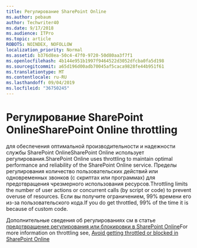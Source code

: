 ```yaml
---
title: Регулирование SharePoint Online
ms.author: pebaum
author: Techwriter40
ms.date: 9/17/2018
ms.audience: ITPro
ms.topic: article
ROBOTS: NOINDEX, NOFOLLOW
localization_priority: Normal
ms.assetid: b376d8ea-50c4-47f0-9720-50d80aa3f7f1
ms.openlocfilehash: 4b144e951b1997f9464522d3052dfcba0fa5d198
ms.sourcegitcommit: a65d196d00adb70045af5caca9828fe44b951f61
ms.translationtype: MT
ms.contentlocale: ru-RU
ms.lasthandoff: 09/04/2019
ms.locfileid: "36750245"
---
```

# <a name="sharepoint-online-throttling"></a><span data-ttu-id="4cbab-102">Регулирование SharePoint Online</span><span class="sxs-lookup"><span data-stu-id="4cbab-102">SharePoint Online throttling</span></span>

<span data-ttu-id="4cbab-103">для обеспечения оптимальной производительности и надежности службы SharePoint OnlineSharePoint Online использует регулирования.</span><span class="sxs-lookup"><span data-stu-id="4cbab-103">SharePoint Online uses throttling to maintain optimal performance and reliability of the SharePoint Online service.</span></span> <span data-ttu-id="4cbab-104">Пределы регулирования количество пользовательских действий или одновременных звонков (с скриптах или программах) для предотвращения чрезмерного использования ресурсов.</span><span class="sxs-lookup"><span data-stu-id="4cbab-104">Throttling limits the number of user actions or concurrent calls (by script or code) to prevent overuse of resources.</span></span> <span data-ttu-id="4cbab-105">Если вы получите ограничением, 99% времени его из-за пользовательского кода.</span><span class="sxs-lookup"><span data-stu-id="4cbab-105">If you do get throttled, 99% of the time it is because of custom code.</span></span>
  
<span data-ttu-id="4cbab-106">Дополнительные сведения об регулированиях см в статье [предотвращение регулирования или блокировки в SharePoint Online](https://go.microsoft.com/fwlink/?linkid=2022019)</span><span class="sxs-lookup"><span data-stu-id="4cbab-106">For more information on throttling see, [Avoid getting throttled or blocked in SharePoint Online](https://go.microsoft.com/fwlink/?linkid=2022019)</span></span>
  

